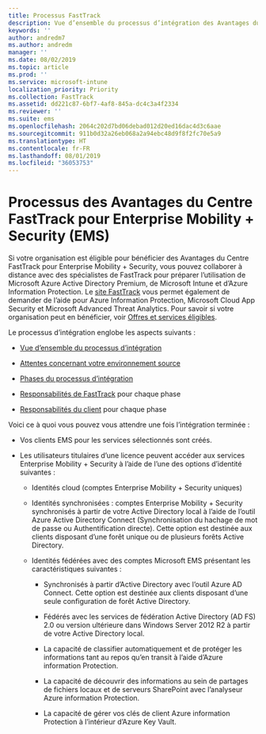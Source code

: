 ```yaml
---
title: Processus FastTrack
description: Vue d’ensemble du processus d’intégration des Avantages du Centre FastTrack
keywords: ''
author: andredm7
ms.author: andredm
manager: ''
ms.date: 08/02/2019
ms.topic: article
ms.prod: ''
ms.service: microsoft-intune
localization_priority: Priority
ms.collection: FastTrack
ms.assetid: dd221c87-6bf7-4af8-845a-dc4c3a4f2334
ms.reviewer: ''
ms.suite: ems
ms.openlocfilehash: 2064c202d7bd06debad012d20ed16dac4d3c6aae
ms.sourcegitcommit: 911b0d32a26eb068a2a94ebc48d9f8f2fc70e5a9
ms.translationtype: HT
ms.contentlocale: fr-FR
ms.lasthandoff: 08/01/2019
ms.locfileid: "36053753"
---
```

# <a name="fasttrack-center-benefit-process-for-enterprise-mobility--security-ems"></a>Processus des Avantages du Centre FastTrack pour Enterprise Mobility + Security (EMS)
Si votre organisation est éligible pour bénéficier des Avantages du Centre FastTrack pour Enterprise Mobility + Security, vous pouvez collaborer à distance avec des spécialistes de FastTrack pour préparer l’utilisation de Microsoft Azure Active Directory Premium, de Microsoft Intune et d’Azure Information Protection. Le [site FastTrack](https://www.microsoft.com/fasttrack/microsoft-365/ems) vous permet également de demander de l’aide pour Azure Information Protection, Microsoft Cloud App Security et Microsoft Advanced Threat Analytics. Pour savoir si votre organisation peut en bénéficier, voir [Offres et services éligibles](M365-eligible-services-and-plans.md).


Le processus d’intégration englobe les aspects suivants :

-   [Vue d’ensemble du processus d’intégration](EMS-fasttrack-benefit-overview.md)

-   [Attentes concernant votre environnement source](EMS-source-environment-expectations.md)

-   [Phases du processus d’intégration](EMS-onboarding-phases.md)

-   [Responsabilités de FastTrack](EMS-fasttrack-responsibilities.md) pour chaque phase

-   [Responsabilités du client](EMS-your-responsibilities.md) pour chaque phase

Voici ce à quoi vous pouvez vous attendre une fois l’intégration terminée :

-   Vos clients EMS pour les services sélectionnés sont créés.

-   Les utilisateurs titulaires d’une licence peuvent accéder aux services Enterprise Mobility + Security à l’aide de l’une des options d’identité suivantes :

    -   Identités cloud (comptes Enterprise Mobility + Security uniques)

    -   Identités synchronisées : comptes Enterprise Mobility + Security synchronisés à partir de votre Active Directory local à l’aide de l’outil Azure Active Directory Connect (Synchronisation du hachage de mot de passe ou Authentification directe). Cette option est destinée aux clients disposant d’une forêt unique ou de plusieurs forêts Active Directory.

    -   Identités fédérées avec des comptes Microsoft EMS présentant les caractéristiques suivantes :

        -   Synchronisés à partir d’Active Directory avec l’outil Azure AD Connect. Cette option est destinée aux clients disposant d’une seule configuration de forêt Active Directory.

        -   Fédérés avec les services de fédération Active Directory (AD FS) 2.0 ou version ultérieure dans Windows Server 2012 R2 à partir de votre Active Directory local.

        -   La capacité de classifier automatiquement et de protéger les informations tant au repos qu’en transit à l’aide d’Azure information Protection. 

        -   La capacité de découvrir des informations au sein de partages de fichiers locaux et de serveurs SharePoint avec l’analyseur Azure information Protection. 

        -   La capacité de gérer vos clés de client Azure information Protection à l’intérieur d’Azure Key Vault. 
